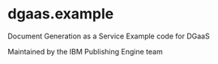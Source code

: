 # dgaas.example
Document Generation as a Service
Example code for DGaaS

Maintained by the IBM Publishing Engine team
